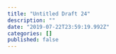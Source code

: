 ```yaml
---
title: "Untitled Draft 24"
description: ""
date: "2019-07-22T23:59:19.992Z"
categories: []
published: false
---
```



